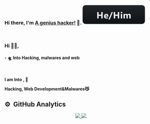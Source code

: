 ### Hi there, I'm [A genius hacker!](https://hemant.codes) 👋.  <img src="https://raw.githubusercontent.com/8bithemant/8bithemant/master/svg/pronouns/hehim.svg" >

<br />

### Hi 🙋‍♂️,

#### - 🛸 Into Hacking, malwares and web


<br />


**I am Into , 🙏**

**Hacking, Web Development&Malwares😼**
<br />

## ⚙️ &nbsp;GitHub Analytics

<p align="center">
<a href="https://github.com/AVS1508">
  <img height="180em" src="https://github-readme-stats-eight-theta.vercel.app/api?username=ageniushacker&show_icons=true&theme=vue-dark&include_all_commits=true&count_private=true" />
  <img height="180em" src="https://github-readme-stats-eight-theta.vercel.app/api/top-langs/?username=ageniushacker&layout=compact&exclude_lang=java+r&theme=vue-dark" />
</a>
</p>
